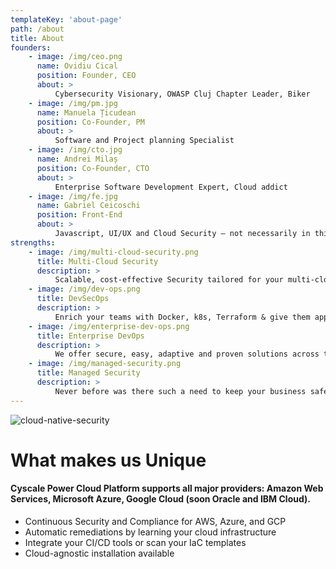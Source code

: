 ```yaml
---
templateKey: 'about-page'
path: /about
title: About
founders:
    - image: /img/ceo.png
      name: Ovidiu Cical
      position: Founder, CEO
      about: >
          Cybersecurity Visionary, OWASP Cluj Chapter Leader, Biker
    - image: /img/pm.jpg
      name: Manuela Țicudean
      position: Co-Founder, PM
      about: >
          Software and Project planning Specialist
    - image: /img/cto.jpg
      name: Andrei Milaș
      position: Co-Founder, CTO
      about: >
          Enterprise Software Development Expert, Cloud addict
    - image: /img/fe.jpg
      name: Gabriel Ceicoschi
      position: Front-End
      about: >
          Javascript, UI/UX and Cloud Security – not necessarily in this order
strengths:
    - image: /img/multi-cloud-security.png
      title: Multi-Cloud Security
      description: >
          Scalable, cost-effective Security tailored for your multi-cloud environments and workflows. Works with AWS, Azure and Google Cloud.
    - image: /img/dev-ops.png
      title: DevSecOps
      description: >
          Enrich your teams with Docker, k8s, Terraform & give them application and platform security insights earlier in the development lifecycle.
    - image: /img/enterprise-dev-ops.png
      title: Enterprise DevOps
      description: >
          We offer secure, easy, adaptive and proven solutions across the entire DevOps workflow. And we do it at scale.
    - image: /img/managed-security.png
      title: Managed Security
      description: >
          Never before was there such a need to keep your business safe. The granular approach we have can easily take you there.
---
```


<div class='about'>

![cloud-native-security](/img/cloud-native-security.png)

# What makes us Unique

#### Cyscale Power Cloud Platform supports all major providers: Amazon Web Services, Microsoft Azure, Google Cloud (soon Oracle and IBM Cloud). 

-   Continuous Security and Compliance for AWS, Azure, and GCP
-   Automatic remediations by learning your cloud infrastructure
-   Integrate your CI/CD tools or scan your IaC templates
-   Cloud-agnostic installation available

</div>

<style>
.about  img {
  padding-left: 16px;
  float: right;
  max-width: 50%;
}

  @media (max-width: 992px) {
    .about  img {
        padding-left: unset;
        float: unset;
        max-width: 100%;
    }
  }
</style>
